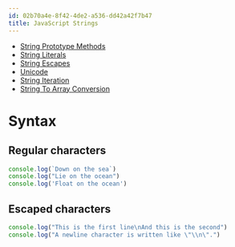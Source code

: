 ```yaml
---
id: 02b70a4e-8f42-4de2-a536-dd42a42f7b47
title: JavaScript Strings
---
```


-   [String Prototype
    Methods](20201112095341-javascript_string_prototype_methods)
-   [String Literals](20201112100548-javascript_string_literals)
-   [String Escapes](20201112101218-javascript_string_escapes)
-   [Unicode](20201112101637-unicode)
-   [String Iteration](20201112101851-javascript_string_iteration)
-   [String To Array
    Conversion](20201112102537-javascript_string_to_array_conversion)

# Syntax

## Regular characters

``` javascript
console.log(`Down on the sea`)
console.log("Lie on the ocean")
console.log('Float on the ocean')
```

## Escaped characters

``` javascript
console.log("This is the first line\nAnd this is the second")
console.log("A newline character is written like \"\\n\".")
```
